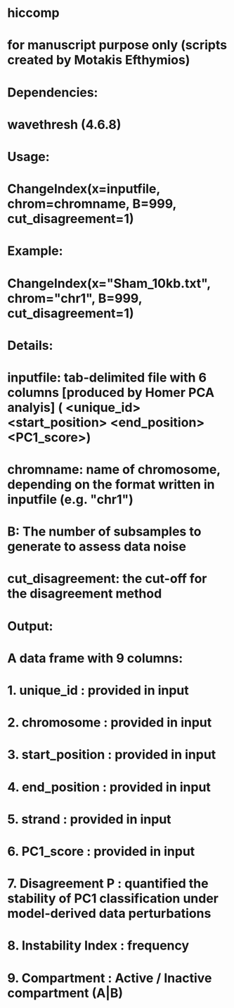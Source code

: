 # hiccomp
# for manuscript purpose only (scripts created by Motakis Efthymios)
#
# Dependencies:
# wavethresh (4.6.8)
# 
# Usage:
# ChangeIndex(x=inputfile, chrom=chromname, B=999, cut_disagreement=1)
# Example:
# ChangeIndex(x="Sham_10kb.txt", chrom="chr1", B=999, cut_disagreement=1)
#
# Details:
# inputfile: tab-delimited file with 6 columns [produced by Homer PCA analyis] ( <unique_id> <chromosome> <start_position> <end_position> <strand> <PC1_score>)
# chromname: name of chromosome, depending on the format written in inputfile (e.g. "chr1")
# B: The number of subsamples to generate to assess data noise
# cut_disagreement: the cut-off for the disagreement method
#
#
# Output:
# A data frame with 9 columns:
# 1. unique_id : provided in input
# 2. chromosome : provided in input
# 3. start_position : provided in input
# 4. end_position : provided in input
# 5. strand : provided in input
# 6. PC1_score : provided in input
# 7. Disagreement P : quantified the stability of PC1 classification under model-derived data perturbations
# 8. Instability Index : frequency 
# 9. Compartment : Active / Inactive compartment (A|B)

